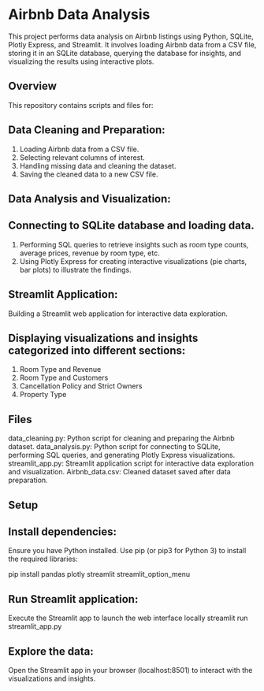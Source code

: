 # Airbnb Data Analysis

This project performs data analysis on Airbnb listings using Python, SQLite, Plotly Express, and Streamlit. It involves loading Airbnb data from a CSV file, storing it in an SQLite database, querying the database for insights, and visualizing the results using interactive plots.

## Overview

This repository contains scripts and files for:

## Data Cleaning and Preparation:

1. Loading Airbnb data from a CSV file.
2. Selecting relevant columns of interest.
3. Handling missing data and cleaning the dataset.
4. Saving the cleaned data to a new CSV file.

## Data Analysis and Visualization:

## Connecting to SQLite database and loading data.

1. Performing SQL queries to retrieve insights such as room type counts, average prices, revenue by room type, etc.
2. Using Plotly Express for creating interactive visualizations (pie charts, bar plots) to illustrate the findings.

## Streamlit Application:
  
  Building a Streamlit web application for interactive data exploration.

## Displaying visualizations and insights categorized into different sections:

1. Room Type and Revenue
2. Room Type and Customers
3. Cancellation Policy and Strict Owners
4. Property Type

## Files

  data_cleaning.py: Python script for cleaning and preparing the Airbnb dataset.
  data_analysis.py: Python script for connecting to SQLite, performing SQL queries, and generating Plotly Express visualizations.
  streamlit_app.py: Streamlit application script for interactive data exploration and visualization.
  Airbnb_data.csv: Cleaned dataset saved after data preparation.

## Setup

## Install dependencies:

Ensure you have Python installed. Use pip (or pip3 for Python 3) to install the required libraries:

pip install pandas plotly streamlit streamlit_option_menu

## Run Streamlit application:

Execute the Streamlit app to launch the web interface locally
streamlit run streamlit_app.py

## Explore the data:

Open the Streamlit app in your browser (localhost:8501) to interact with the visualizations and insights.

